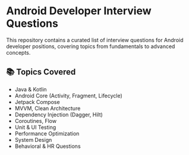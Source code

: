 # Android Developer Interview Questions

This repository contains a curated list of interview questions for Android developer positions, covering topics from fundamentals to advanced concepts.

## 📚 Topics Covered
- Java & Kotlin
- Android Core (Activity, Fragment, Lifecycle)
- Jetpack Compose
- MVVM, Clean Architecture
- Dependency Injection (Dagger, Hilt)
- Coroutines, Flow
- Unit & UI Testing
- Performance Optimization
- System Design
- Behavioral & HR Questions